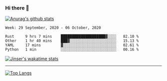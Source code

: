 ### Hi there 👋

[![Anurag's github stats](https://github-readme-stats.vercel.app/api?username=jinserrr&show_icons=true)](https://github.com/anuraghazra/github-readme-stats)


<!--START_SECTION:waka-->
```text
Week: 29 September, 2020 - 06 October, 2020

Rust     9 hrs 7 mins    ████████████████████▓░░░░   82.10 % 
Other    1 hr 40 mins    ███▓░░░░░░░░░░░░░░░░░░░░░   15.13 % 
YAML     17 mins         ▓░░░░░░░░░░░░░░░░░░░░░░░░   02.61 % 
Python   1 min           ░░░░░░░░░░░░░░░░░░░░░░░░░   00.16 % 
```
<!--END_SECTION:waka-->

[![Jinser's wakatime stats](https://github-readme-stats.vercel.app/api/wakatime?username=jinser)](https://github.com/anuraghazra/github-readme-stats)

***

[![Top Langs](https://github-readme-stats.vercel.app/api/top-langs/?username=jinserrr)](https://github.com/anuraghazra/github-readme-stats)
